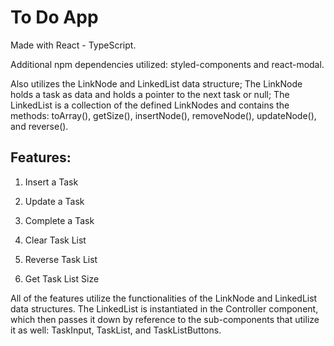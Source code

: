 # To Do App

Made with React - TypeScript.

Additional npm dependencies utilized: styled-components and react-modal.

Also utilizes the LinkNode and LinkedList data structure; The LinkNode holds a task as data
and holds a pointer to the next task or null; The LinkedList is a collection of the defined
LinkNodes and contains the methods: toArray(), getSize(), insertNode(), removeNode(),
updateNode(), and reverse().

## Features:

1. Insert a Task

2. Update a Task

3. Complete a Task

4. Clear Task List

5. Reverse Task List

6. Get Task List Size

All of the features utilize the functionalities of the LinkNode and LinkedList data structures.
The LinkedList is instantiated in the Controller component, which then passes it down by reference
to the sub-components that utilize it as well: TaskInput, TaskList, and TaskListButtons.
